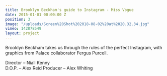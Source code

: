 ```yaml
---
title: Brooklyn Beckham's guide to Instagram - Miss Vogue
date: 2015-01-01 00:00:00 Z
position: 3
image: "/uploads/Screen%20Shot%202018-08-02%20at%2020.32.34.jpg"
vimeo: 142878549
layout: project
---
```


Brooklyn Beckham takes us through the rules of the perfect Instagram, with graphics from Palace collaborator Fergus Purcell.

Director – Niall Kenny  
D.O.P. – Alex Reid 
Producer – Alex Whiting 
